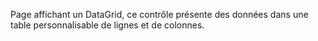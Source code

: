 ﻿Page affichant un DataGrid, ce contrôle présente des données dans une table personnalisable de lignes et de colonnes.